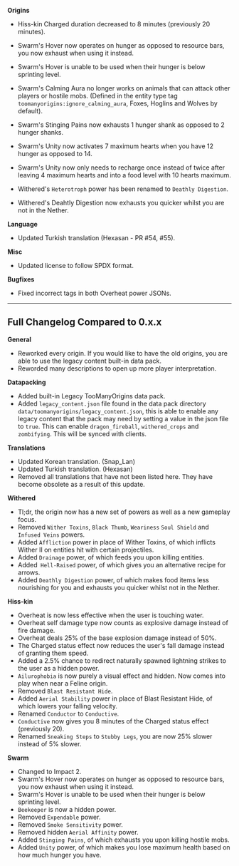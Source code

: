 **Origins**
- Hiss-kin Charged duration decreased to 8 minutes (previously 20 minutes).

- Swarm's Hover now operates on hunger as opposed to resource bars, you now exhaust when using it instead.
- Swarm's Hover is unable to be used when their hunger is below sprinting level.
- Swarm's Calming Aura no longer works on animals that can attack other players or hostile mobs. (Defined in the entity type tag `toomanyorigins:ignore_calming_aura`, Foxes, Hoglins and Wolves by default).
- Swarm's Stinging Pains now exhausts 1 hunger shank as opposed to 2 hunger shanks.
- Swarm's Unity now activates 7 maximum hearts when you have 12 hunger as opposed to 14.
- Swarm's Unity now only needs to recharge once instead of twice after leaving 4 maximum hearts and into a food level with 10 hearts maximum.

- Withered's `Heterotroph` power has been renamed to `Deathly Digestion`.
- Withered's Deahtly Digestion now exhausts you quicker whilst you are not in the Nether.

**Language**
- Updated Turkish translation (Hexasan - PR #54, #55).

**Misc**
- Updated license to follow SPDX format.

**Bugfixes**
- Fixed incorrect tags in both Overheat power JSONs.

---

## Full Changelog Compared to 0.x.x
**General**
- Reworked every origin. If you would like to have the old origins, you are able to use the legacy content built-in data pack.
- Reworded many descriptions to open up more player interpretation.

**Datapacking**
- Added built-in Legacy TooManyOrigins data pack.
- Added `legacy_content.json` file found in the data pack directory `data/toomanyorigins/legacy_content.json`, this is able to enable any legacy content that the pack may need by setting a value in the json file to `true`. This can enable `dragon_fireball`, `withered_crops` and `zombifying`. This will be synced with clients.

**Translations**
- Updated Korean translation. (Snap_Lan)
- Updated Turkish translation. (Hexasan)
- Removed all translations that have not been listed here. They have become obsolete as a result of this update.

**Withered**
- Tl;dr, the origin now has a new set of powers as well as a new gameplay focus.
- Removed `Wither Toxins`, `Black Thumb`, `Weariness` `Soul Shield` and `Infused Veins` powers.
- Added `Affliction` power in place of Wither Toxins, of which inflicts Wither II on entities hit with certain projectiles.
- Added `Drainage` power, of which feeds you upon killing entities.
- Added` Hell-Raised` power, of which gives you an alternative recipe for arrows.
- Added `Deathly Digestion` power, of which makes food items less nourishing for you and exhausts you quicker whilst not in the Nether.

**Hiss-kin**
- Overheat is now less effective when the user is touching water.
- Overheat self damage type now counts as explosive damage instead of fire damage.
- Overheat deals 25% of the base explosion damage instead of 50%.
- The Charged status effect now reduces the user's fall damage instead of granting them speed.
- Added a 2.5% chance to redirect naturally spawned lightning strikes to the user as a hidden power.
- `Ailurophobia` is now purely a visual effect and hidden. Now comes into play when near a Feline origin.
- Removed `Blast Resistant Hide`.
- Added `Aerial Stability` power in place of Blast Resistant Hide, of which lowers your falling velocity.
- Renamed `Conductor` to `Conductive`.
- `Conductive` now gives you 8 minutes of the Charged status effect (previously 20).
- Renamed `Sneaking Steps` to `Stubby Legs`, you are now 25% slower instead of 5% slower.

**Swarm**
- Changed to Impact 2.
- Swarm's Hover now operates on hunger as opposed to resource bars, you now exhaust when using it instead.
- Swarm's Hover is unable to be used when their hunger is below sprinting level.
- `Beekeeper` is now a hidden power.
- Removed `Expendable` power.
- Removed `Smoke Sensitivity` power.
- Removed hidden `Aerial Affinity` power.
- Added `Stinging Pains`, of which exhausts you upon killing hostile mobs.
- Added `Unity` power, of which makes you lose maximum health based on how much hunger you have.